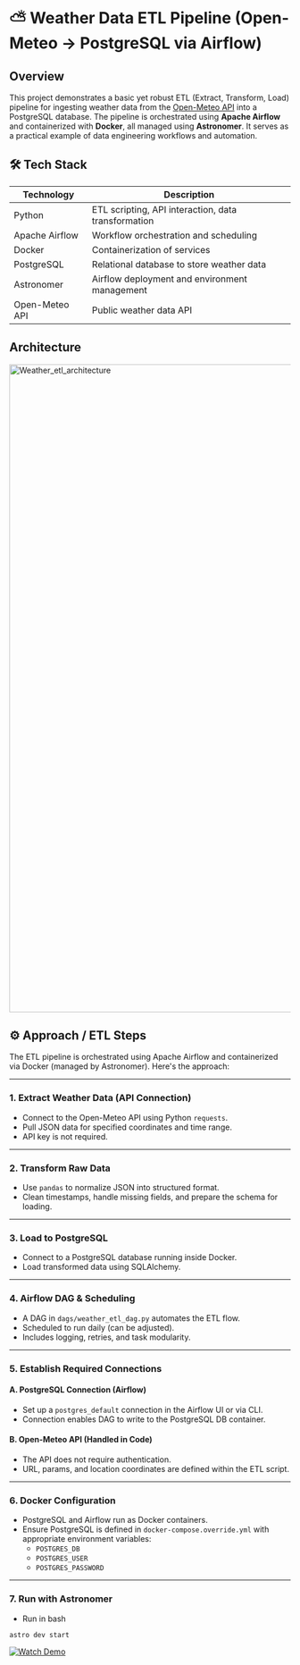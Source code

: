 
# ⛅️ Weather Data ETL Pipeline (Open-Meteo → PostgreSQL via Airflow)






## Overview

This project demonstrates a basic yet robust ETL (Extract, Transform, Load) pipeline for ingesting weather data from the [Open-Meteo API](https://open-meteo.com/) into a PostgreSQL database. The pipeline is orchestrated using **Apache Airflow** and containerized with **Docker**, all managed using **Astronomer**. It serves as a practical example of data engineering workflows and automation.
## 🛠️ Tech Stack

| Technology     | Description                                      |
|----------------|--------------------------------------------------|
| Python         | ETL scripting, API interaction, data transformation |
| Apache Airflow | Workflow orchestration and scheduling            |
| Docker         | Containerization of services                     |
| PostgreSQL     | Relational database to store weather data        |
| Astronomer     | Airflow deployment and environment management    |
| Open-Meteo API | Public weather data API                          |



## Architecture

<img width="1978" height="1160" alt="Weather_etl_architecture" src="https://github.com/user-attachments/assets/687c33c1-ab6c-40f4-84a5-54dfec8ff6d4" />



## ⚙️ Approach / ETL Steps

The ETL pipeline is orchestrated using Apache Airflow and containerized via Docker (managed by Astronomer). Here's the approach:

---

### 1. **Extract Weather Data (API Connection)**
- Connect to the Open-Meteo API using Python `requests`.
- Pull JSON data for specified coordinates and time range.
- API key is not required.

---

### 2. **Transform Raw Data**
- Use `pandas` to normalize JSON into structured format.
- Clean timestamps, handle missing fields, and prepare the schema for loading.

---

### 3. **Load to PostgreSQL**
- Connect to a PostgreSQL database running inside Docker.
- Load transformed data using SQLAlchemy.

---

### 4. **Airflow DAG & Scheduling**
- A DAG in `dags/weather_etl_dag.py` automates the ETL flow.
- Scheduled to run daily (can be adjusted).
- Includes logging, retries, and task modularity.

---

### 5. **Establish Required Connections**

#### A. PostgreSQL Connection (Airflow)
- Set up a `postgres_default` connection in the Airflow UI or via CLI.
- Connection enables DAG to write to the PostgreSQL DB container.

#### B. Open-Meteo API (Handled in Code)
- The API does not require authentication.
- URL, params, and location coordinates are defined within the ETL script.

---

### 6. **Docker Configuration**
- PostgreSQL and Airflow run as Docker containers.
- Ensure PostgreSQL is defined in `docker-compose.override.yml` with appropriate environment variables:
  - `POSTGRES_DB`
  - `POSTGRES_USER`
  - `POSTGRES_PASSWORD`

---

### 7. **Run with Astronomer**
- Run in bash
```bash
astro dev start
```
[![Watch Demo](https://img.youtube.com/vi/BoTmYWhkjrc/0.jpg)](https://www.youtube.com/watch?v=BoTmYWhkjrc)
